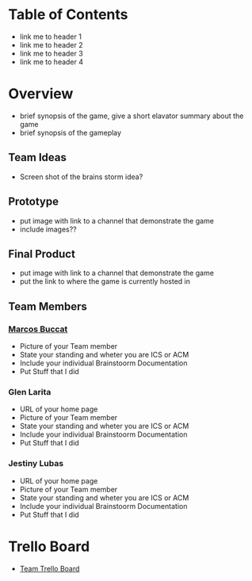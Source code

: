 #
# Table of Contents
- link me to header 1
- link me to header 2
- link me to header 3
- link me to header 4

# Overview
- brief synopsis of the game, give a short elavator summary about the game
- brief synopsis of the gameplay

## Team Ideas
- Screen shot of the brains storm idea?

## Prototype
- put image with link to a channel that demonstrate the game
- include images??


## Final Product
- put image with link to a channel that demonstrate the game
- put the link to where the game is currently hosted in

## Team Members

### [Marcos Buccat](https://buccatm.github.io/)
- Picture of your Team member
- State your standing and wheter you are ICS or ACM
- Include your individual Brainstoorm Documentation
- Put Stuff that I did
 
### Glen Larita
- URL of your home page
- Picture of your Team member
- State your standing and wheter you are ICS or ACM
- Include your individual Brainstoorm Documentation
- Put Stuff that I did

### Jestiny Lubas
- URL of your home page
- Picture of your Team member
- State your standing and wheter you are ICS or ACM
- Include your individual Brainstoorm Documentation
- Put Stuff that I did

# Trello Board
- [Team Trello Board](https://trello.com/b/p0tyVYj3/sorcerer-duel)

